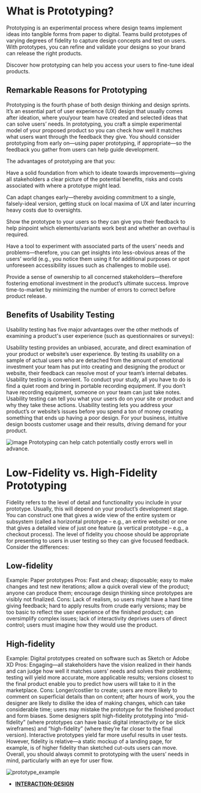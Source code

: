 # What is Prototyping?

Prototyping is an experimental process where design teams implement ideas into tangible forms from paper to digital. Teams build prototypes of varying degrees of fidelity to capture design concepts and test on users. With prototypes, you can refine and validate your designs so your brand can release the right products.

Discover how prototyping can help you access your users to fine-tune ideal products.

## Remarkable Reasons for Prototyping

Prototyping is the fourth phase of both design thinking and design sprints. It’s an essential part of user experience (UX) design that usually comes after ideation, where you/your team have created and selected ideas that can solve users’ needs. In prototyping, you craft a simple experimental model of your proposed product so you can check how well it matches what users want through the feedback they give. You should consider prototyping from early on—using paper prototyping, if appropriate—so the feedback you gather from users can help guide development.

The advantages of prototyping are that you:

Have a solid foundation from which to ideate towards improvements—giving all stakeholders a clear picture of the potential benefits, risks and costs associated with where a prototype might lead.

Can adapt changes early—thereby avoiding commitment to a single, falsely-ideal version, getting stuck on local maxima of UX and later incurring heavy costs due to oversights.

Show the prototype to your users so they can give you their feedback to help pinpoint which elements/variants work best and whether an overhaul is required.

Have a tool to experiment with associated parts of the users’ needs and problems—therefore, you can get insights into less-obvious areas of the users’ world (e.g., you notice them using it for additional purposes or spot unforeseen accessibility issues such as challenges to mobile use).

Provide a sense of ownership to all concerned stakeholders—therefore fostering emotional investment in the product’s ultimate success.
Improve time-to-market by minimizing the number of errors to correct before product release.


## Benefits of Usability Testing

Usability testing has five major advantages over the other methods of examining a product's user experience (such as questionnaires or surveys):

Usability testing provides an unbiased, accurate, and direct examination of your product or website’s user experience. By testing its usability on a sample of actual users who are detached from the amount of emotional investment your team has put into creating and designing the product or website, their feedback can resolve most of your team’s internal debates.
Usability testing is convenient. To conduct your study, all you have to do is find a quiet room and bring in portable recording equipment. If you don’t have recording equipment, someone on your team can just take notes.
Usability testing can tell you what your users do on your site or product and why they take these actions.
Usability testing lets you address your product’s or website’s issues before you spend a ton of money creating something that ends up having a poor design.
For your business, intuitive design boosts customer usage and their results, driving demand for your product.

![image](https://public-media.interaction-design.org/images/uploads/user-content/1445/7tbiaP9PembdHNmdq3xqVTUS7jfbd0A3HaU1zG4Q.jpeg)
Prototyping can help catch potentially costly errors well in advance.

# Low-Fidelity vs. High-Fidelity Prototyping

Fidelity refers to the level of detail and functionality you include in your prototype. Usually, this will depend on your product’s development stage. You can construct one that gives a wide view of the entire system or subsystem (called a horizontal prototype – e.g., an entire website) or one that gives a detailed view of just one feature (a vertical prototype – e.g., a checkout process). The level of fidelity you choose should be appropriate for presenting to users in user testing so they can give focused feedback. Consider the differences:

## Low-fidelity

Example: Paper prototypes
Pros: Fast and cheap; disposable; easy to make changes and test new iterations; allow a quick overall view of the product; anyone can produce them; encourage design thinking since prototypes are visibly not finalized.
Cons: Lack of realism, so users might have a hard time giving feedback; hard to apply results from crude early versions; may be too basic to reflect the user experience of the finished product; can oversimplify complex issues; lack of interactivity deprives users of direct control; users must imagine how they would use the product.

## High-fidelity

Example: Digital prototypes created on software such as Sketch or Adobe XD
Pros: Engaging—all stakeholders have the vision realized in their hands and can judge how well it matches users’ needs and solves their problems; testing will yield more accurate, more applicable results; versions closest to the final product enable you to predict how users will take to it in the marketplace.
Cons: Longer/costlier to create; users are more likely to comment on superficial details than on content; after hours of work, you the designer are likely to dislike the idea of making changes, which can take considerable time; users may mistake the prototype for the finished product and form biases.
Some designers split high-fidelity prototyping into “mid-fidelity” (where prototypes can have basic digital interactivity or be slick wireframes) and “high-fidelity” (where they’re far closer to the final version). Interactive prototypes yield far more useful results in user tests. However, fidelity is relative—a static mockup of a landing page, for example, is of higher fidelity than sketched cut-outs users can move. Overall, you should always commit to prototyping with the users’ needs in mind, particularly with an eye for user flow.

![prototype_example](https://public-media.interaction-design.org/images/uploads/user-content/1445/RXYXPXYm7Yw8zBHLhxA6jRFGMEG0LMI1dCkc3xSO.png)


* [**INTERACTION-DESIGN**](https://www.interaction-design.org/literature/topics/prototyping)
